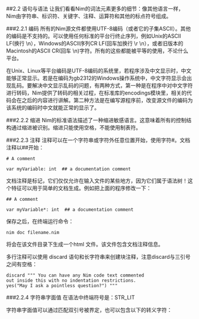 ##2.2 语句与语法
让我们看看Nim的词法元素更多的细节：像其他语言一样，Nim由字符串、标识符、关键字、注释、运算符和其他的标点符号组成。

###2.2.1 编码
所有的Nim源文件都使用UTF-8编码（或者它的子集ASCII）。其他的编码是不支持的。可以使用任何标准的平台行终止序列，例如Unix的ASCII LF(换行 \n），Windows的ASCII序列CR LF(回车加换行 \r \n），或者旧版本的Macintosh的ASCII CR(回车 \n)字符。所有的这些都能被平等的使用，不论什么平台。

在Unix、Linux等平台编码是UTF-8编码的系统里，若程序涉及中文显示时，中文能够正常显示。若是在编码为gb2312的Windows操作系统中，中文字符显示会出现乱码。要解决中文显示乱码的问题，有两种方式，第一种是在程序中对中文字符进行转码，Nim提供了转码的相关过程，在标准库的encodings模块里，相关的代码会在之后的内容进行讲解。第二种方法是在编写源程序前，改变源文件的编码为该系统的编码时中文就能正常的显示了。

###2.2.2 缩进
Nim的标准语法描述了一种缩进敏感语言。这意味着所有的控制结构通过缩进被识别。缩进只能使用空格，不能使用制表符。

###2.2.3 注释
注释可以在一个字符串或字符外任意位置开始，使用字符#。文档注释以##开始：

    # A comment
    
    var myVariable: int  ## a documentation comment 

文档注释是标记，它们仅仅允许在输入文件的某些地方，因为它们属于语法树！这个特征可以用于简单的文档生成。例如把上面的程序修改一下：




    ## A comment
    
    var myVariable*: int  ## a documentation comment 

保存之后，在终端运行命令：

    nim doc filename.nim 
   
将会在该文件目录下生成一个html 文件。该文件包含文档注释信息。

多行注释可以使用 discard 语句和长字符串来创建块注释，注意discard与三引号之间有空格：

    discard """ You can have any Nim code text commented   
    out inside this with no indentation restrictions. 
    yes("May I ask a pointless question?") """
    

###2.2.4 字符串字面值
在语法中终端符号是：STR_LIT

字符串字面值可以通过匹配双引号被界定，也可以包含以下的转义字符：



